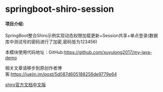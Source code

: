# springboot-shiro-session

#### 项目介绍:
SpringBoot整合Shiro示例实现动态权限加载更新+Session共享+单点登录(数据库中测试号的密码进行了加密,密码皆为123456)

本模块使用代码地址：GitHub:https://github.com/xuyulong2017/my-java-demo

相关文章请移步到原创作者博客:https://juejin.im/post/5d087d605188256de9779e64

[shiro官方文档中文版](http://greycode.github.io/shiro/doc/reference.html)




